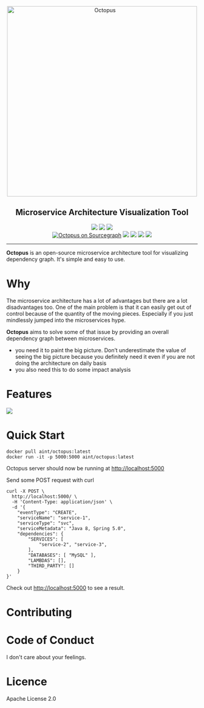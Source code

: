 <p align="center">
	<img src="https://i.imgur.com/IfzW8Ce.png" alt="Octopus" width="500">
</p>
<h2 align="center">Microservice Architecture Visualization Tool </h3>

<p align="center">
    <a href="https://github.com/aint/octopus/graphs/commit-activity"><img src="https://img.shields.io/maintenance/yes/2018.svg"></a>
    <a href="https://travis-ci.org/aint/octopus"><img src="https://travis-ci.org/aint/octopus.svg?branch=master"></a>
	<a href="https://libraries.io/aint/octopus"><img src="https://img.shields.io/librariesio/github/aint/octopus.svg"></a>
	<br>
	<a href="https://sourcegraph.com/github.com/mholt/caddy?badge" title="Octopus on Sourcegraph"><img src="https://img.shields.io/sourcegraph/rrc/github.com/aint/octopus.svg" alt="Octopus on Sourcegraph"></a>
    <a href="https://github.com/aint"><img src="https://img.shields.io/badge/ask%20me-anything-1abc9c.svg"></a>
    <a href="http://flask.pocoo.org"><img src="https://img.shields.io/badge/made%20with-Python/Flask-1f425f.svg"></a>
    <a href="https://github.com/aint/octopus/blob/master/LICENSE"><img src="https://img.shields.io/github/license/aint/octopus.svg"></a>
    <a href="https://hub.docker.com/r/aint/octopus"><img src="https://img.shields.io/docker/pulls/aint/octopus.svg"></a>

</p>

---

**Octopus** is an open-source microservice architecture tool for visualizing dependency graph. It's simple and easy to use.

# Why

The microservice architecture has a lot of advantages but there are a lot disadvantages too. One of the main problem is that it can easily get out of control because of the quantity of the moving pieces. Especially if you just mindlessly jumped into the microservices hype.

**Octopus** aims to solve some of that issue by providing an overall dependency graph between microservices.

- you need it to paint the big picture. Don’t underestimate the value of seeing the big picture because you definitely need it even if you are not doing the architecture on daily basis
- you also need this to do some impact analysis

# Features
![](https://i.imgur.com/xeHAstb.png)

# Quick Start
```docker
docker pull aint/octopus:latest
docker run -it -p 5000:5000 aint/octopus:latest
```

Octopus server should now be running at [http://localhost:5000](http://localhost:5000)

Send some POST request with curl
```
curl -X POST \
  http://localhost:5000/ \
  -H 'Content-Type: application/json' \
  -d '{
    "eventType": "CREATE",
    "serviceName": "service-1",
    "serviceType": "svc",
    "serviceMetadata": "Java 8, Spring 5.0",
    "dependencies": {
        "SERVICES": [
            "service-2", "service-3",
        ],
        "DATABASES": [ "MySQL" ],
        "LAMBDAS": [],
        "THIRD_PARTY": []
    }
}'
```

Check out [http://localhost:5000](http://localhost:5000) to see a result.


# Contributing

# Code of Conduct
I don't care about your feelings.

# Licence
Apache License 2.0
